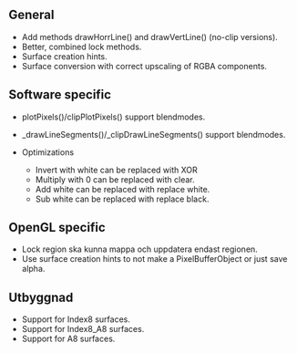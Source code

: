 
General
-------
- Add methods drawHorrLine() and drawVertLine() (no-clip versions).
- Better, combined lock methods.
- Surface creation hints.
- Surface conversion with correct upscaling of RGBA components.


Software specific
-----------------
- plotPixels()/clipPlotPixels() support blendmodes.
- _drawLineSegments()/_clipDrawLineSegments() support blendmodes.

- Optimizations
	- Invert with white can be replaced with XOR
	- Multiply with 0 can be replaced with clear.
	- Add white can be replaced with replace white.
	- Sub white can be replaced with replace black.


OpenGL specific
---------------
- Lock region ska kunna mappa och uppdatera endast regionen.
- Use surface creation hints to not make a PixelBufferObject or just save alpha.



Utbyggnad
---------
- Support for Index8 surfaces.
- Support for Index8_A8 surfaces.
- Support for A8 surfaces.





